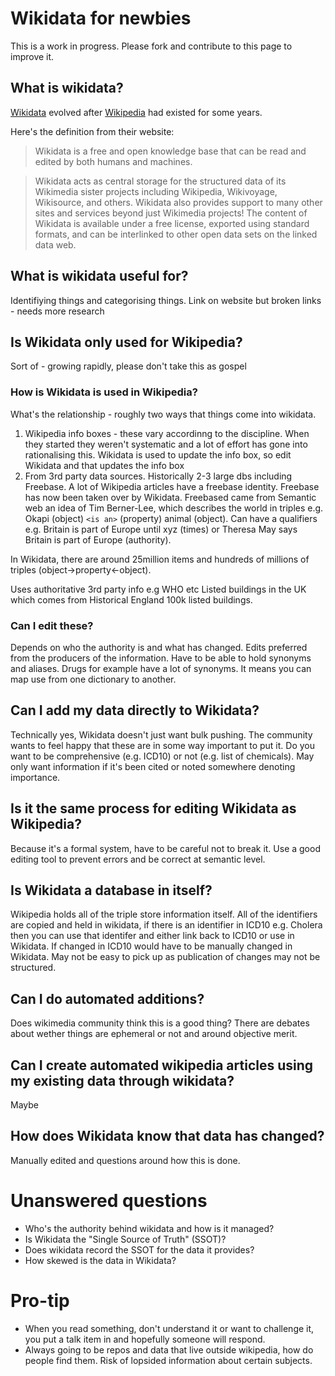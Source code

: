 # Wikidata for newbies

This is a work in progress. Please fork and contribute to this page to improve it.

## What is wikidata?

[Wikidata](https://www.wikidata.org/wiki/Wikidata:Main_Page) evolved after [Wikipedia](https://www.wikipedia.org/) had existed for some years.

Here's the definition from their website:

>Wikidata is a free and open knowledge base that can be read and edited by both humans and machines.

>Wikidata acts as central storage for the structured data of its Wikimedia sister projects including Wikipedia, Wikivoyage, Wikisource, and others.
>Wikidata also provides support to many other sites and services beyond just Wikimedia projects! The content of Wikidata is available under a free license, exported using standard formats, and can be interlinked to other open data sets on the linked data web.

## What is wikidata useful for?
Identifiying things and categorising things.
Link on website but broken links - needs more research

## Is Wikidata only used for Wikipedia? 
Sort of - growing rapidly, please don't take this as gospel

### How is Wikidata is used in Wikipedia?
What's the relationship - roughly two ways that things come into wikidata.

1. Wikipedia info boxes - these vary accordinng to the discipline. When they started they weren't systematic and a lot of effort has gone into rationalising this. Wikidata is used to update the info box, so edit Wikidata and that updates the info box 
1. From 3rd party data sources. Historically 2-3 large dbs including Freebase. A lot of Wikipedia articles have a freebase identity. Freebase has now been taken over by Wikidata. Freebased came from Semantic web an idea of Tim Berner-Lee, which describes the world in triples e.g. Okapi (object) ```<is an>``` (property) animal (object). Can have a qualifiers e.g. Britain is part of Europe until xyz (times) or Theresa May says Britain is part of Europe (authority).

In Wikidata, there are around 25million items and hundreds of millions of triples (object->property<-object).

Uses authoritative 3rd party info e.g WHO etc Listed buildings in the UK which comes from Historical England 100k listed buildings.

### Can I edit these? 
Depends on who the authority is and what has changed. Edits preferred from the producers of the information. Have to be able to hold synonyms and aliases. Drugs for example have a lot of synonyms. It means you can map use from one dictionary to another.

## Can I add my data directly to Wikidata? 
Technically yes, Wikidata doesn't just want bulk pushing. The community wants to feel happy that these are in some way important to put it. Do you want to be comprehensive (e.g. ICD10) or not (e.g. list of chemicals). May only want information if it's been cited or noted somewhere denoting importance. 

## Is it the same process for editing Wikidata as Wikipedia? 
Because it's a formal system, have to be careful not to break it. Use a good editing tool to prevent errors and be correct at semantic level.

## Is Wikidata a database in itself? 
Wikipedia holds all of the triple store information itself. All of the identifiers are copied and held in wikidata, if there is an identifier in ICD10 e.g. Cholera then you can use that identifer and either link back to ICD10 or use in Wikidata. If changed in ICD10 would have to be manually changed in Wikidata. May not be easy to pick up as publication of changes may not be structured.

## Can I do automated additions? 
Does wikimedia community think this is a good thing? There are debates about wether things are ephemeral or not and around objective merit.

## Can I create automated wikipedia articles using my existing data through wikidata? 
Maybe

## How does Wikidata know that data has changed? 
Manually edited and questions around how this is done.

# Unanswered questions

* Who's the authority behind wikidata and how is it managed?
* Is Wikidata the "Single Source of Truth" (SSOT)?
* Does wikidata record the SSOT for the data it provides?
* How skewed is the data in Wikidata?

# Pro-tip
* When you read something, don't understand it or want to challenge it, you put a talk item in and hopefully someone will respond.
* Always going to be repos and data that live outside wikipedia, how do people find them. Risk of lopsided information about certain subjects.
